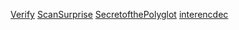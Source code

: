 [Verify](./Verify.md)
[ScanSurprise](./ScanSurprise.md)
[SecretofthePolyglot](./SecretofthePolyglot.md)
[interencdec](./interencdec.md)
